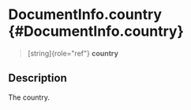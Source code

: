 DocumentInfo.country {#DocumentInfo.country}
====================

> [string]{role="ref"} **country**

Description
-----------

The country.
